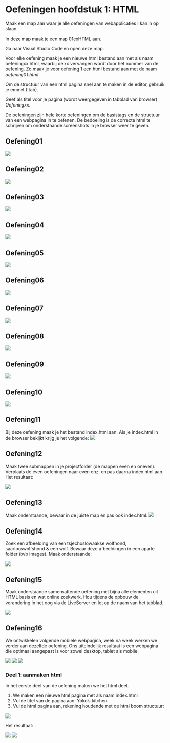 # Oefeningen hoofdstuk 1: HTML

Maak een map aan waar je alle oefeningen van webapplicaties I kan in op slaan.

In deze map maak je een map 01exHTML aan.

Ga naar Visual Studio Code en open deze map.

Voor elke oefening maak je een nieuwe html bestand aan met als naam oefeningxx.html, waarbij de xx vervangen wordt door het nummer van de oefening. Zo maak je voor oefening 1 een html bestand aan met de naam *oefening01.html*.

Om de structuur van een html pagina snel aan te maken in de editor, gebruik je emmet (!tab).

Geef als titel voor je pagina (wordt weergegeven in tabblad van browser) *Oefeningxx*.

De oefeningen zijn hele korte oefeningen om de basistags en de structuur van een webpagina in te oefenen.
De bedoeling is de correcte html te schrijven om onderstaande screenshots in je browser weer te geven.

## Oefening01
![](images/o1.png)

## Oefening02
![](images/o2.png)

## Oefening03
![](images/o3.png)

## Oefening04
![](images/o4.png)

## Oefening05
![](images/o5.png)

## Oefening06
![](images/o6.png)

## Oefening07
![](images/o7.png)

## Oefening08
![](images/o8.png)

## Oefening09
![](images/o9.png)

## Oefening10
![](images/o10.png)

## Oefening11
Bij deze oefening maak je het bestand index.html aan. Als je index.html in de browser bekijkt krijg je het volgende:
![](images/o11.png)

## Oefening12
Maak twee submappen in je projectfolder (de mappen even en oneven). Verplaats de even oefeningen naar even enz. en pas daarna index.html aan. Het resultaat:

![](images/o12.png)

## Oefening13
Maak onderstaande, bewaar in de juiste map en pas ook index.html.
![](images/o13.png)

## Oefening14
Zoek een afbeelding van een tsjechoslowaakse wolfhond, saarlooswolfshond & een wolf.
Bewaar deze afbeeldingen in een aparte folder (bvb images).
Maak onderstaande:

![](images/o14.png)

## Oefening15
Maak onderstaande samenvattende oefening met bijna alle elementen uit HTML basis en wat online zoekwerk.
Hou tijdens de opbouw de verandering in het oog via de LiveServer en let op de naam van het tabblad.

![](images/o15.PNG)

## Oefening16
We ontwikkelen volgende mobiele webpagina, week na week werken we verder aan dezelfde oefening. 
Ons uiteindelijk resultaat is een webpagina die optimaal aangepast is voor zowel desktop, tablet als mobile:

![](images/o16a.png)
![](images/o16b.png)
![](images/o16c.png)

### Deel 1: aanmaken html

In het eerste deel van de oefening maken we het html deel.
1.	We maken een nieuwe html pagina met als naam index.html
2.	Vul de titel van de pagina aan: Yoko’s kitchen 
3.	Vul de html pagina aan, rekening houdende met de html boom structuur: 

![](images/o16d.png)

Het resultaat:

![](images/o16e.png)
![](images/o16f.png)


